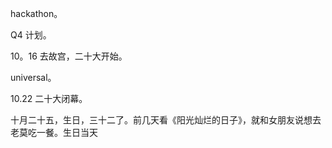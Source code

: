 hackathon。

Q4 计划。

10。16 去故宫，二十大开始。

universal。

10.22 二十大闭幕。

十月二十五，生日，三十二了。前几天看《阳光灿烂的日子》，就和女朋友说想去老莫吃一餐。生日当天
